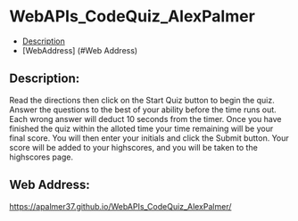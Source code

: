 # WebAPIs_CodeQuiz_AlexPalmer

* [Description](#description)
* [WebAddress] (#Web Address)


## Description:
Read the directions then click on the Start Quiz button to begin the quiz. Answer the questions to the best of your ability before the time runs out. Each wrong answer will deduct 10 seconds from the timer. Once you have finished the quiz within the alloted time your time remaining will be your final score. You will then enter your initials and click the Submit button. Your score will be added to your highscores, and you will be taken to the highscores page.


## Web Address:
https://apalmer37.github.io/WebAPIs_CodeQuiz_AlexPalmer/


